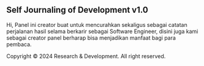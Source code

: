 ## Self Journaling of Development v1.0
Hi, Panel ini creator buat untuk mencurahkan sekaligus sebagai catatan perjalanan hasil selama berkarir sebagai Software Engineer, disini juga kami sebagai creator panel berharap bisa menjadikan manfaat bagi para pembaca.

Copyright © 2024 Research & Development. All right reserved.